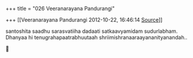 +++
title = "026 Veeranarayana Pandurangi"

+++
[[Veeranarayana Pandurangi	2012-10-22, 16:46:14 [Source](https://groups.google.com/g/bvparishat/c/uqMxzCy3QFE)]]



santoshita saadhu sarasvatiiha dadaati satkaavyamidam sudurlabham.  
Dhanyaa hi tenugrahapaatrabhuutaah shriimishranaaraayananityanandah..



